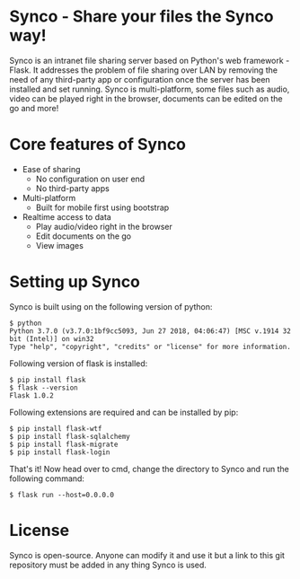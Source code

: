 # Synco - Share your files the Synco way!
Synco is an intranet file sharing server based on Python's web framework - Flask. It addresses the problem 
of file sharing over LAN by removing the need of any third-party app or configuration once the server has 
been installed and set running. Synco is multi-platform, some files such as audio, video can be played
right in the browser, documents can be edited on the go and more!
	
# Core features of Synco
* Ease of sharing
	* No configuration on user end
	* No third-party apps
* Multi-platform
	* Built for mobile first using bootstrap
* Realtime access to data
	* Play audio/video right in the browser
	* Edit documents on the go
	* View images
	
# Setting up Synco
Synco is built using on the following version of python:

	$ python
	Python 3.7.0 (v3.7.0:1bf9cc5093, Jun 27 2018, 04:06:47) [MSC v.1914 32 bit (Intel)] on win32
	Type "help", "copyright", "credits" or "license" for more information.

Following version of flask is installed:

	$ pip install flask
	$ flask --version
	Flask 1.0.2

Following extensions are required and can be installed by pip:
	
	$ pip install flask-wtf
	$ pip install flask-sqlalchemy
	$ pip install flask-migrate
	$ pip install flask-login
	
That's it!
Now head over to cmd, change the directory to Synco and run the following command:

	$ flask run --host=0.0.0.0

# License
Synco is open-source. Anyone can modify it and use it but a link to this git repository must be added in any thing Synco is used.

